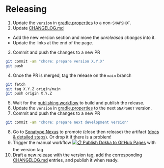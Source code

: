 # Releasing

1. Update the `version` in [gradle.properties](gradle.properties) to a non-`SNAPSHOT`.
2. Update [CHANGELOG.md](CHANGELOG.md)
  - Add the new version section and move the *unreleased changes* into it.
  - Update the links at the end of the page.
3. Commit and push the changes to a new PR
  ```bash
  git commit -am "chore: prepare version X.Y.X"
  git push
  ```
4. Once the PR is merged, tag the release on the `main` branch
  ```bash
  git fetch
  git tag X.Y.Z origin/main
  git push origin X.Y.Z
  ```
5. Wait for the [publishing workflow](https://github.com/adevinta/spark-android/actions/workflows/publish.yml) to build and publish the release.
6. Update the `version` in [gradle.properties](gradle.properties) to the next `SNAPSHOT` version.
7. Commit and push the changes to a new PR
 ```bash
 git commit -am "chore: prepare next development version"
 ```
8. Go to [Sonatype Nexus](https://s01.oss.sonatype.org/) to promote (close then release) the artifact ([docs & detailed steps](https://central.sonatype.org/publish/release/)). Or drop it if there is a problem!
9. Trigger the manual workflow [![📋 Publish Dokka to GitHub Pages](https://github.com/adevinta/spark-android/actions/workflows/dokka.yml/badge.svg)](https://github.com/adevinta/spark-android/actions/workflows/dokka.yml) with the version tag.
10. Draft a [new release](https://github.com/adevinta/spark-android/releases/new) with the version tag, add the corresponding [CHANGELOG.md](CHANGELOG.md) entries, and publish it when ready.
